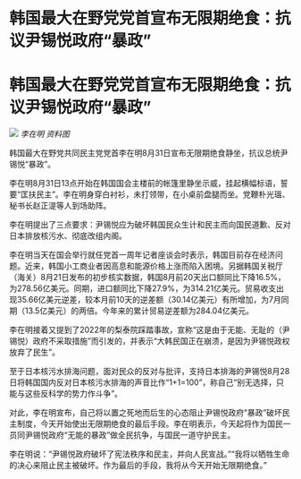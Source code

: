 # 韩国最大在野党党首宣布无限期绝食：抗议尹锡悦政府“暴政”

# 韩国最大在野党党首宣布无限期绝食：抗议尹锡悦政府“暴政”

![](https://inews.gtimg.com/om_bt/OSl10RXL3FFQpzadmT5ifhvc5HSJO_pI5qeGe-7pklypQAA/1000)
_李在明 资料图_

韩国最大在野党共同民主党党首李在明8月31日宣布无限期绝食静坐，抗议总统尹锡悦“暴政”。

李在明8月31日13点开始在韩国国会主楼前的帐篷里静坐示威，挂起横幅标语，誓要“匡扶民主”。李在明身穿白衬衫，未打领带，在小桌前盘腿而坐。党鞭朴光瑥、秘书长赵正湜等人到场助阵。

李在明提出了三点要求：尹锡悦应为破坏韩国民众生计和民主而向国民道歉、反对日本排放核污水、彻底改组内阁。

李在明当天在国会举行就任党首一周年记者座谈会时表示，韩国目前存在经济问题。近来，韩国小工商业者因高息和能源价格上涨而陷入困境。另据韩国关税厅（海关）8月21日发布的初步核实数据，韩国8月前20天出口额同比下降16.5%，为278.56亿美元。同期，进口额同比下降27.9%，为314.21亿美元。贸易收支出现35.66亿美元逆差，较本月前10天的逆差额（30.14亿美元）有所增加，为7月同期（13.5亿美元）的两倍。今年来的累计贸易逆差额为284.04亿美元。

李在明接着又提到了2022年的梨泰院踩踏事故，宣称“这是由于无能、无耻的（尹锡悦）政府不采取措施”而引发的，并表示“大韩民国正在崩溃，是因为尹锡悦政权放弃了民生”。

至于日本核污水排海问题，面对民众的反对与批评，支持日本排海的尹锡悦8月28日将韩国国内反对日本核污水排海的声音比作“1+1=100”，称自己“别无选择，只能与这些反科学的势力作斗争”。

对此，李在明宣布，自己将以置之死地而后生的心态阻止尹锡悦政府“暴政”破坏民主制度，今天开始使出无限期绝食的最后手段。李在明表示，今天起将作为国民一员同尹锡悦政府“无能的暴政”做全民抗争，与国民一道守护民主。

李在明说：“尹锡悦政府破坏了宪法秩序和民主，并向人民宣战。”“我将以牺牲生命的决心来阻止民主被破坏。作为最后的手段，我将从今天开始无限期绝食。”

